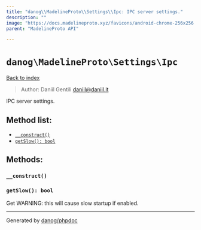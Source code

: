 ```yaml
---
title: "danog\\MadelineProto\\Settings\\Ipc: IPC server settings."
description: ""
image: "https://docs.madelineproto.xyz/favicons/android-chrome-256x256.png"
parent: "MadelineProto API"

---
```

# `danog\MadelineProto\Settings\Ipc`
[Back to index](../../../index.html)

> Author: Daniil Gentili <daniil@daniil.it>  
  

IPC server settings.  




## Method list:
* [`__construct()`](#__construct)
* [`getSlow(): bool`](#getslow-bool)

## Methods:
### `__construct()`





### `getSlow(): bool`

Get WARNING: this will cause slow startup if enabled.



---
Generated by [danog/phpdoc](https://phpdoc.daniil.it)
